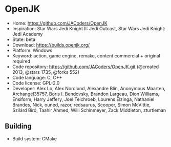 # OpenJK

- Home: https://github.com/JACoders/OpenJK
- Inspiration: Star Wars Jedi Knight II: Jedi Outcast, Star Wars Jedi Knight: Jedi Academy
- State: beta
- Download: https://builds.openjk.org/
- Platform: Windows
- Keyword: action, game engine, remake, content commercial + original required
- Code repository: https://github.com/JACoders/OpenJK.git (@created 2013, @stars 1735, @forks 552)
- Code language: C, C++
- Code license: GPL-2.0
- Developer: Alex Lo, Alex Nordlund, Alexandre Blin, Anonymous Maarten, Archangel35757, Boris I. Bendovsky, Brandon Largeau, Dion Williams, Ensiform, Harry Jeffery, Joel Teichroeb, Lourens Elzinga, Nathaniel Brandes, Nick, ouned, razor, redsaurus, Scooper, Simon McVittie, Szilárd Biró, Taahir Ahmed, Willi Schinmeyer, Zack Middleton, zturtleman

## Building

- Build system: CMake
